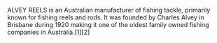 ALVEY REELS is an Australian manufacturer of fishing tackle, primarily known for fishing reels and rods. It was founded by Charles Alvey in Brisbane during 1920 making it one of the oldest family owned fishing companies in Australia.[1][2]
